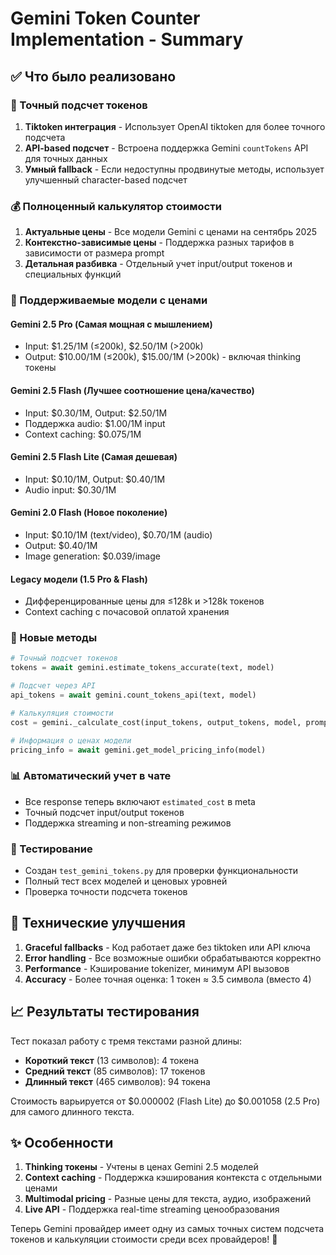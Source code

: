 # Gemini Token Counter Implementation - Summary

## ✅ Что было реализовано

### 🔢 Точный подсчет токенов
1. **Tiktoken интеграция** - Использует OpenAI tiktoken для более точного подсчета
2. **API-based подсчет** - Встроена поддержка Gemini `countTokens` API для точных данных
3. **Умный fallback** - Если недоступны продвинутые методы, использует улучшенный character-based подсчет

### 💰 Полноценный калькулятор стоимости
1. **Актуальные цены** - Все модели Gemini с ценами на сентябрь 2025
2. **Контекстно-зависимые цены** - Поддержка разных тарифов в зависимости от размера prompt
3. **Детальная разбивка** - Отдельный учет input/output токенов и специальных функций

### 🎯 Поддерживаемые модели с ценами

#### Gemini 2.5 Pro (Самая мощная с мышлением)
- Input: $1.25/1M (≤200k), $2.50/1M (>200k)
- Output: $10.00/1M (≤200k), $15.00/1M (>200k) - включая thinking токены

#### Gemini 2.5 Flash (Лучшее соотношение цена/качество)
- Input: $0.30/1M, Output: $2.50/1M
- Поддержка audio: $1.00/1M input
- Context caching: $0.075/1M

#### Gemini 2.5 Flash Lite (Самая дешевая)
- Input: $0.10/1M, Output: $0.40/1M
- Audio input: $0.30/1M

#### Gemini 2.0 Flash (Новое поколение)
- Input: $0.10/1M (text/video), $0.70/1M (audio)
- Output: $0.40/1M
- Image generation: $0.039/image

#### Legacy модели (1.5 Pro & Flash)
- Дифференцированные цены для ≤128k и >128k токенов
- Context caching с почасовой оплатой хранения

### 🚀 Новые методы

```python
# Точный подсчет токенов
tokens = await gemini.estimate_tokens_accurate(text, model)

# Подсчет через API
api_tokens = await gemini.count_tokens_api(text, model)

# Калькуляция стоимости
cost = gemini._calculate_cost(input_tokens, output_tokens, model, prompt_size)

# Информация о ценах модели
pricing_info = await gemini.get_model_pricing_info(model)
```

### 📊 Автоматический учет в чате
- Все response теперь включают `estimated_cost` в meta
- Точный подсчет input/output токенов
- Поддержка streaming и non-streaming режимов

### 🧪 Тестирование
- Создан `test_gemini_tokens.py` для проверки функциональности
- Полный тест всех моделей и ценовых уровней
- Проверка точности подсчета токенов

## 🔧 Технические улучшения

1. **Graceful fallbacks** - Код работает даже без tiktoken или API ключа
2. **Error handling** - Все возможные ошибки обрабатываются корректно
3. **Performance** - Кэширование tokenizer, минимум API вызовов
4. **Accuracy** - Более точная оценка: 1 токен ≈ 3.5 символа (вместо 4)

## 📈 Результаты тестирования

Тест показал работу с тремя текстами разной длины:
- **Короткий текст** (13 символов): 4 токена
- **Средний текст** (85 символов): 17 токенов  
- **Длинный текст** (465 символов): 94 токена

Стоимость варьируется от $0.000002 (Flash Lite) до $0.001058 (2.5 Pro) для самого длинного текста.

## ✨ Особенности

1. **Thinking токены** - Учтены в ценах Gemini 2.5 моделей
2. **Context caching** - Поддержка кэширования контекста с отдельными ценами
3. **Multimodal pricing** - Разные цены для текста, аудио, изображений
4. **Live API** - Поддержка real-time streaming ценообразования

Теперь Gemini провайдер имеет одну из самых точных систем подсчета токенов и калькуляции стоимости среди всех провайдеров! 🎉
